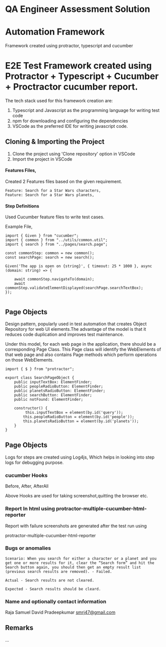 # QA Engineer Assessment Solution
# Automation Framework
Framework created using protractor, typescript and cucumber

# E2E Test Framework created using Protractor + Typescript + Cucumber + Proctractor cucumber report.

The tech stack used for this framework creation are:

1. Typescript and Javascript as the programming language for writing test code
2. npm for downloading and configuring the dependencies
4. VSCode as the preferred IDE for writing javascript code.

## Cloning & Importing the Project
1. Clone the project using 'Clone repository' option in VSCode
2. Import the project in VSCode

#### Features Files,

Created 2 Features files based on the given requirement.

```
Feature: Search for a Star Wars characters,
Feature: Search for a Star Wars planets,

```

#### Step Definitions

Used Cucumber feature files to write test cases. 

Example File,
```
import { Given } from "cucumber";
import { common } from "../utils/common.util";
import { search } from "../pages/search.page";

const commonStep: common = new common();
const searchPage: search = new search();

Given('The app is open on {string}', { timeout: 25 * 1000 }, async (domain: string) => {

    await commonStep.navigateTo(domain);
    await commonStep.validateElementDisplayed(searchPage.searchTextBox);
});


```

## Page Objects

Design pattern, popularly used in test automation that creates Object Repository for web UI elements.The advantage of the model is that it reduces code duplication and improves test maintenance.

Under this model, for each web page in the application, there should be a corresponding Page Class. 
This Page class will identify the WebElements of that web page and also contains Page methods which perform operations on those WebElements.

```
import { $ } from "protractor";

export class SearchPageObject {
    public inputTextBox: ElementFinder;
    public peopleRadioButton: ElementFinder;
    public planetsRadioButton: ElementFinder;
    public searchButton: ElementFinder;
    public notFound: ElementFinder;

    constructor() {
         this.inputTextBox = element(by.id('query'));
        this.peopleRadioButton = element(by.id('people'));
        this.planetsRadioButton = element(by.id('planets'));
    }
}

```

## Page Objects

Logs for steps are created using Log4js, Which helps in looking into step logs for debugging purpose.

### cucumber Hooks

Before, After, AfterAll

Above Hooks are used for taking screenshot,quitting the browser etc.

### Report In html using protractor-multiple-cucumber-html-reporter

Report with failure screenshots are generated after the test run using 

protractor-multiple-cucumber-html-reporter

### Bugs or anomalies

````
Scenario: When you search for either a character or a planet and you get one or more results for it, clear the “Search form” and hit the Search button again, you should then get an empty result list (previous search results are removed). - Failed.

Actual - Search results are not cleared.

Expected - Search results should be cleard.

````

### Name and optionally contact information

Raja Samuel David Pradeepkumar
smrj47@gmail.com


## Remarks 

...
